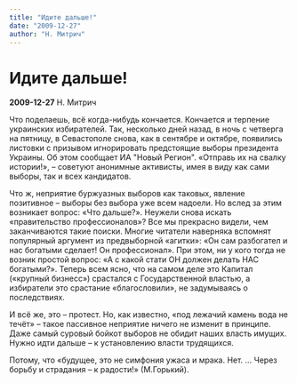```yaml
---
title: "Идите дальше!"
date: "2009-12-27"
author: "Н. Митрич"
---
```


# Идите дальше!

**2009-12-27** Н. Митрич

Что поделаешь, всё когда-нибудь кончается. Кончается и терпение украинских избирателей. Так, несколько дней назад, в ночь с четверга на пятницу, в Севастополе снова, как в сентябре и октябре, появились листовки с призывом игнорировать предстоящие выборы президента Украины. Об этом сообщает ИА "Новый Регион". «Отправь их на свалку истории!», – советуют анонимные активисты, имея в виду как сами выборы, так и всех кандидатов.

Что ж, неприятие буржуазных выборов как таковых, явление позитивное – выборы без выбора уже всем надоели. Но вслед за этим возникает вопрос: «Что дальше?». Неужели снова искать «правительство профессионалов»? Все мы прекрасно видели, чем заканчиваются такие поиски. Многие читатели наверняка вспомнят популярный аргумент из предвыборной «агитки»: «Он сам разбогател и нас богатыми сделает! Он профессионал». При этом, ни у кого тогда не возник простой вопрос: «А с какой стати ОН должен делать НАС богатыми?». Теперь всем ясно, что на самом деле это Капитал («крупный бизнесс») срастался с Государственной властью, а избиратели это срастание «благословили», не задумываясь о последствиях.

И всё же, это – протест. Но, как известно, «под лежачий камень вода не течёт» – такое пассивное неприятие ничего не изменит в принципе. Даже самый суровый бойкот выборов не обидит наших власть имущих. Нужно идти дальше – к установлению власти трудящихся.

Потому, что «будущее, это не симфония ужаса и мрака. Нет. … Через борьбу и страдания – к радости!» (М.Горький).